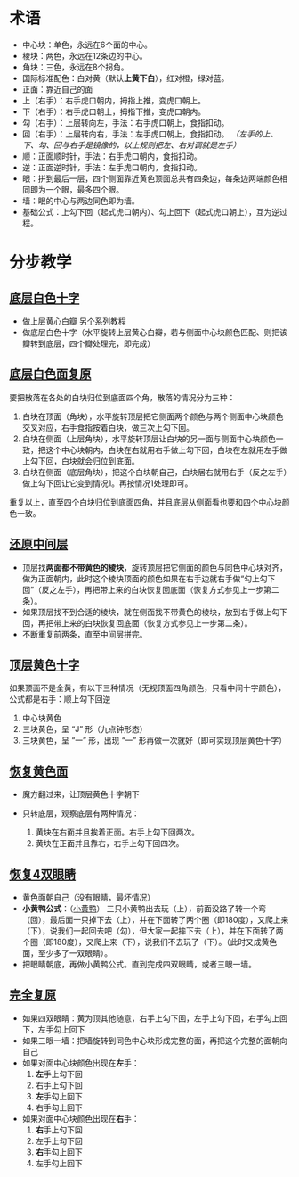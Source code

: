 # 术语

- 中心块：单色，永远在6个面的中心。
- 棱块：两色，永远在12条边的中心。
- 角块：三色，永远在8个拐角。
- 国际标准配色：白对黄（默认**上黄下白**），红对橙，绿对蓝。
- 正面：靠近自己的面
- 上（右手）：右手虎口朝内，拇指上推，变虎口朝上。
- 下（右手）：右手虎口朝上，拇指下推，变虎口朝内。
- 勾（右手）：上层转向左，手法：右手虎口朝上，食指扣动。
- 回（右手）：上层转向右，手法：左手虎口朝上，食指扣动。
  *（左手的上、下、勾、回与右手是镜像的，以上规则把左、右对调就是左手）*
- 顺：正面顺时针，手法：右手虎口朝内，食指扣动。
- 逆：正面逆时针，手法：左手虎口朝内，食指扣动。
- 眼：拼到最后一层，四个侧面靠近黄色顶面总共有四条边，每条边两端颜色相同即为一个眼，最多四个眼。
- 墙：眼的中心与两边同色即为墙。
- 基础公式：上勾下回（起式虎口朝内）、勾上回下（起式虎口朝上），互为逆过程。

# 分步教学

## [底层白色十字](https://www.bilibili.com/video/BV1KB4y1a76Q) 

- 做上层黄心白瓣  [另个系列教程](https://www.bilibili.com/video/BV1hJ411p7k6)
- 做底层白色十字（水平旋转上层黄心白瓣，若与侧面中心块颜色匹配、则把该瓣转到底层，四个瓣处理完，即完成）

## [底层白色面复原](https://www.bilibili.com/video/BV1qF411P75L)

要把散落在各处的白块归位到底面四个角，散落的情况分为三种：

1. 白块在顶面（角块），水平旋转顶层把它侧面两个颜色与两个侧面中心块颜色交叉对应，右手食指按着白块，做三次上勾下回。
2. 白块在侧面（上层角块），水平旋转顶层让白块的另一面与侧面中心块颜色一致，把这个中心块朝内，白块在右就用右手做上勾下回，白块在左就用左手做上勾下回，白块就会归位到底面。
3. 白块在侧面（底层角块），把这个白块朝自己，白块居右就用右手（反之左手）做上勾下回让它变到情况1。再按情况1处理即可。

​       重复以上，直至四个白块归位到底面四角，并且底层从侧面看也要和四个中心块颜色一致。

## [还原中间层](https://www.bilibili.com/video/BV1Yr4y177ud)

- 顶层找**两面都不带黄色的棱块**，旋转顶层把它侧面的颜色与同色中心块对齐，做为正面朝内，此时这个棱块顶面的颜色如果在右手边就右手做“勾上勾下回”（反之左手），再把带上来的白块恢复回底面（恢复方式参见上一步第二条）。
- 如果顶层找不到合适的棱块，就在侧面找不带黄色的棱块，放到右手做上勾下回，再把带上来的白块恢复回底面（恢复方式参见上一步第二条）。
- 不断重复前两条，直至中间层拼完。

## [顶层黄色十字](https://www.bilibili.com/video/BV16r4y177FC)

如果顶面不是全黄，有以下三种情况（无视顶面四角颜色，只看中间十字颜色），公式都是右手：顺上勾下回逆

1. 中心块黄色
2. 三块黄色，呈 “J” 形（九点钟形态）
3. 三块黄色，呈 “一” 形，出现 “一” 形再做一次就好（即可实现顶层黄色十字）

## [恢复黄色面](https://www.bilibili.com/video/BV1Jd4y1T7Pg)

- 魔方翻过来，让顶层黄色十字朝下
- 只转底层，观察底层有两种情况：

  1. 黄块在右面并且挨着正面。右手上勾下回两次。
  1. 黄块在正面并且靠右，右手上勾下回四次。


## [恢复4双眼睛](https://www.bilibili.com/video/BV1eB4y1r7e6)

- 黄色面朝自己（没有眼睛，最坏情况）
- **小黄鸭公式**：（[小黄鸭](https://www.bilibili.com/video/BV1z14y1W7x1)）
   三只小黄鸭出去玩（上），前面没路了转一个弯（回），最后面一只掉下去（上），并在下面转了两个圈（即180度），又爬上来（下），说我们一起回去吧（勾），但大家一起摔下去（上），并在下面转了两个圈（即180度），又爬上来（下），说我们不去玩了（下）。（此时又成黄色面，至少多了一双眼睛）。
- 把眼睛朝底，再做小黄鸭公式。直到完成四双眼睛，或者三眼一墙。

## [完全复原](https://www.bilibili.com/video/BV1gB4y147km)

- 如果四双眼睛：黄为顶其他随意，右手上勾下回，左手上勾下回，右手勾上回下，左手勾上回下
- 如果三眼一墙：把墙旋转到同色中心块形成完整的面，再把这个完整的面朝向自己
- 如果对面中心块颜色出现在**左**手：
  1. **左**手上勾下回
  2. 右手上勾下回
  3. **左**手勾上回下
  4. 右手勾上回下
- 如果对面中心块颜色出现在**右**手：
  1. **右**手上勾下回
  2. 左手上勾下回
  3. **右**手勾上回下
  4. 左手勾上回下